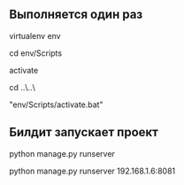 <h2>Выполняется один раз</h2>
<p>virtualenv env</p>
<p>cd env/Scripts</p>
<p>activate</p>
<p>cd ..\..\</p>
<p>"env/Scripts/activate.bat"</p>
<h2>Билдит запускает проект</h2>
<p>python manage.py runserver</p>
<p>python manage.py runserver 192.168.1.6:8081</p>